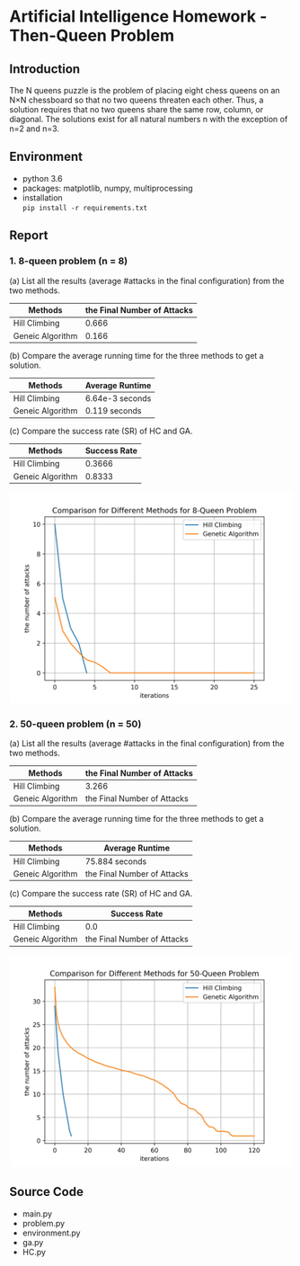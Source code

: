 # Artificial Intelligence Homework - Then-Queen Problem
## Introduction
The N queens puzzle is the problem of placing eight chess queens on an N×N chessboard so that no two queens threaten each other. Thus, a solution requires that no two queens share the same row, column, or diagonal. The solutions exist for all natural numbers n with the exception of n=2 and n=3.

## Environment  
* python 3.6
* packages: matplotlib, numpy, multiprocessing
* installation  
`pip install -r requirements.txt`

## Report 
### 1. 8-queen problem (n = 8) 

(a) List all the results (average #attacks in the final configuration) from the two methods.  

|Methods         |the Final Number of Attacks|  
|----------------|---------------------------|
|Hill Climbing   |0.666| 
|Geneic Algorithm|0.166| 

(b) Compare the average running time for the three methods to get a solution.  

|Methods         |Average Runtime|  
|----------------|---------------------------|
|Hill Climbing   |6.64e-3 seconds| 
|Geneic Algorithm|0.119 seconds| 

(c) Compare the success rate (SR) of HC and GA.

|Methods         |Success Rate|  
|----------------|---------------------------|
|Hill Climbing   |0.3666| 
|Geneic Algorithm|0.8333| 

![](./result/8-queen.jpg)
### 2. 50-queen problem (n = 50)

(a) List all the results (average #attacks in the final configuration) from the two methods. 

|Methods         |the Final Number of Attacks|  
|----------------|---------------------------|
|Hill Climbing   |3.266| 
|Geneic Algorithm|the Final Number of Attacks| 

(b) Compare the average running time for the three methods to get a solution.  

|Methods         |Average Runtime|  
|----------------|---------------------------|
|Hill Climbing   |75.884 seconds| 
|Geneic Algorithm|the Final Number of Attacks| 

(c) Compare the success rate (SR) of HC and GA.

|Methods         |Success Rate|  
|----------------|---------------------------|
|Hill Climbing   |0.0| 
|Geneic Algorithm|the Final Number of Attacks| 

![](./result/50-queen.jpg)
## Source Code
* main.py
* problem.py
* environment.py
* ga.py
* HC.py
